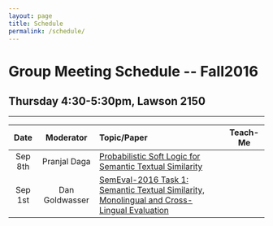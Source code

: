 ```yaml
---
layout: page
title: Schedule
permalink: /schedule/
---
```


# Group Meeting Schedule -- Fall2016

## Thursday 4:30-5:30pm, Lawson 2150
-----

| Date          | Moderator     | Topic/Paper  | Teach-Me |
|:-----------:|:-------------------------------:|:--------------------------------------------------------------|:----------:|
| Sep 8th | Pranjal Daga | [Probabilistic Soft Logic for Semantic Textual Similarity](http://www.cs.utexas.edu/~ml/papers/beltagy.acl14.pdf) |
| Sep 1st | Dan Goldwasser | [SemEval-2016 Task 1: Semantic Textual Similarity, Monolingual and Cross-Lingual Evaluation](http://web.eecs.umich.edu/~mihalcea/papers/agirre.semeval16.pdf) |
